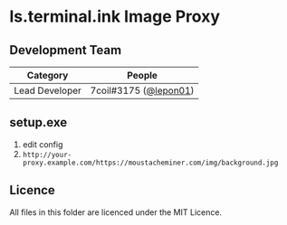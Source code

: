# ls.terminal.ink Image Proxy

## Development Team
Category            | People
------------------- | --------------------------
Lead Developer      | 7coil#3175 ([@lepon01](https://github.com/lepon01))

## setup.exe
1. edit config
2. `http://your-proxy.example.com/https://moustacheminer.com/img/background.jpg`

## Licence
All files in this folder are licenced under the MIT Licence.
